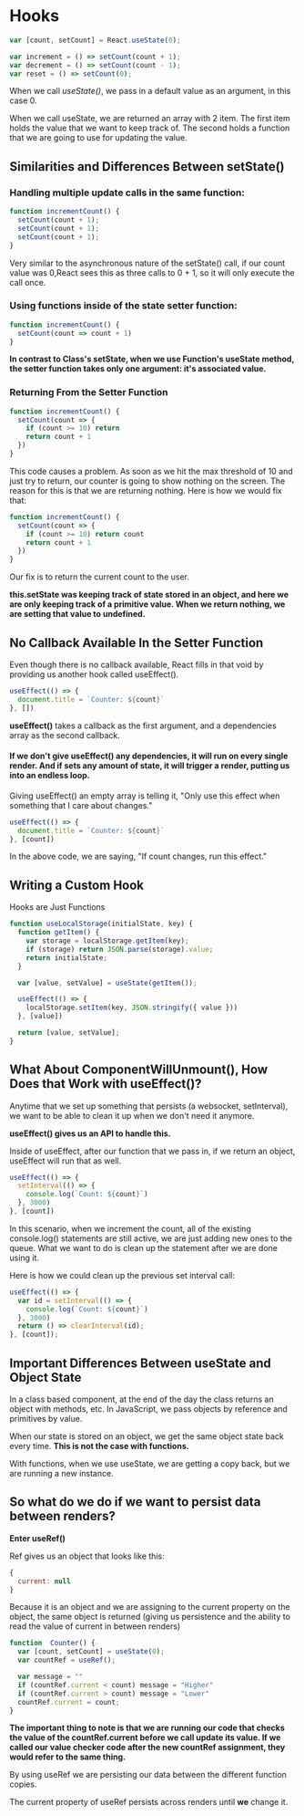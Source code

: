 # Hooks

```javascript
var [count, setCount] = React.useState(0);

var increment = () => setCount(count + 1);
var decrement = () => setCount(count - 1);
var reset = () => setCount(0);
```

When we call *useState()*, we pass in a default value as an argument, in this case 0.

When we call useState, we are returned an array with 2 item. The first item holds the value that we want to keep track of. The second holds a function that we are going to use for updating the value.

## Similarities and Differences Between setState()

### Handling multiple update calls in the same function:

```javascript
function incrementCount() {
  setCount(count + 1);
  setCount(count + 1);
  setCount(count + 1);
}
```

Very similar to the asynchronous nature of the setState() call, if our count value was 0,React sees this as three calls to 0 + 1, so it will only execute the call once.

### Using functions inside of the state setter function:

```javascript
function incrementCount() {
  setCount(count => count + 1)
}
```

**In contrast to Class's setState, when we use Function's useState method, the setter function takes only one argument: it's associated value.**

### Returning From the Setter Function

```javascript
function incrementCount() {
  setCount(count => {
    if (count >= 10) return
    return count + 1
  })
}
```
This code causes a problem. As soon as we hit the max threshold of 10 and just try to return, our counter is going to show nothing on the screen. The reason for this is that we are returning nothing. Here is how we would fix that:

```javascript
function incrementCount() {
  setCount(count => {
    if (count >= 10) return count
    return count + 1
  })
}
```

Our fix is to return the current count to the user.

**this.setState was keeping track of state stored in an object, and here we are only keeping track of a primitive value. When we return nothing, we are setting that value to undefined.**

## No Callback Available In the Setter Function

Even though there is no callback available, React fills in that void by providing us another hook called useEffect().

```javascript
useEffect(() => {
  document.title = `Counter: ${count}`
}, [])
```

**useEffect()** takes a callback as the first argument, and a dependencies array as the second callback.

#### If we don't give useEffect() any dependencies, it will run on every single render. And if sets any amount of state, it will trigger a render, putting us into an endless loop.

Giving useEffect() an empty array is telling it, "Only use this effect when something that I care about changes."

```javascript
useEffect(() => {
  document.title = `Counter: ${count}`
}, [count])
```

In the above code, we are saying, "If count changes, run this effect."

## Writing a Custom Hook

Hooks are Just Functions

```javascript
function useLocalStorage(initialState, key) {
  function getItem() {
    var storage = localStorage.getItem(key);
    if (storage) return JSON.parse(storage).value;
    return initialState;
  }

  var [value, setValue] = useState(getItem());

  useEffect(() => {
    localStorage.setItem(key, JSON.stringify({ value }))
  }, [value])

  return [value, setValue];
}
```

## What About ComponentWillUnmount(), How Does that Work with useEffect()?

Anytime that we set up something that persists (a websocket, setInterval), we want to be able to clean it up when we don't need it anymore.

**useEffect() gives us an API to handle this.**

Inside of useEffect, after our function that we pass in, if we return an object, useEffect will run that as well.

```javascript
useEffect(() => {
  setInterval(() => {
    console.log(`Count: ${count}`)
  }, 3000)
}, [count])
```

In this scenario, when we increment the count, all of the existing console.log() statements are still active, we are just adding new ones to the queue. What we want to do is clean up the statement after we are done using it.

Here is how we could clean up the previous set interval call:

```javascript
useEffect(() => {
  var id = setInterval(() => {
    console.log(`Count: ${count}`)
  }, 3000)
  return () => clearInterval(id);
}, [count]);
```

## Important Differences Between useState and Object State

In a class based component, at the end of the day the class returns an object with methods, etc. In JavaScript, we pass objects by reference and primitives by value.

When our state is stored on an object, we get the same object state back every time. **This is not the case with functions.**

With functions, when we use useState, we are getting a copy back, but we are running a new instance.

## So what do we do if we want to persist data between renders?

**Enter useRef()**

Ref gives us an object that looks like this:

```javascript
{
  current: null
}
```
Because it is an object and we are assigning to the current property on the object, the same object is returned (giving us persistence and the ability to read the value of current in between renders)


```javascript
function  Counter() {
  var [count, setCount] = useState(0);
  var countRef = useRef();

  var message = ""
  if (countRef.current < count) message = "Higher"
  if (countRef.current > count) message = "Lower"
  countRef.current = count;
}
```

**The important thing to note is that we are running our code that checks the value of the countRef.current before we call update its value. If we called our value checker code after the new countRef assignment, they would refer to the same thing.**

By using useRef we are persisting our data between the different function copies.

The current property of useRef persists across renders until **we** change it.

